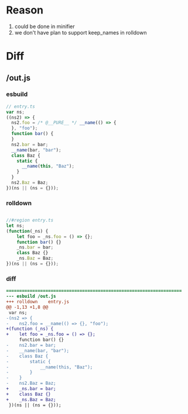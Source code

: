 # Reason
1. could be done in minifier
2. we don't have plan to support keep_names in rolldown
# Diff
## /out.js
### esbuild
```js
// entry.ts
var ns;
((ns2) => {
  ns2.foo = /* @__PURE__ */ __name(() => {
  }, "foo");
  function bar() {
  }
  ns2.bar = bar;
  __name(bar, "bar");
  class Baz {
    static {
      __name(this, "Baz");
    }
  }
  ns2.Baz = Baz;
})(ns || (ns = {}));
```
### rolldown
```js

//#region entry.ts
let ns;
(function(_ns) {
	let foo = _ns.foo = () => {};
	function bar() {}
	_ns.bar = bar;
	class Baz {}
	_ns.Baz = Baz;
})(ns || (ns = {}));

```
### diff
```diff
===================================================================
--- esbuild	/out.js
+++ rolldown	entry.js
@@ -1,13 +1,8 @@
 var ns;
-(ns2 => {
-    ns2.foo = __name(() => {}, "foo");
+(function (_ns) {
+    let foo = _ns.foo = () => {};
     function bar() {}
-    ns2.bar = bar;
-    __name(bar, "bar");
-    class Baz {
-        static {
-            __name(this, "Baz");
-        }
-    }
-    ns2.Baz = Baz;
+    _ns.bar = bar;
+    class Baz {}
+    _ns.Baz = Baz;
 })(ns || (ns = {}));

```
